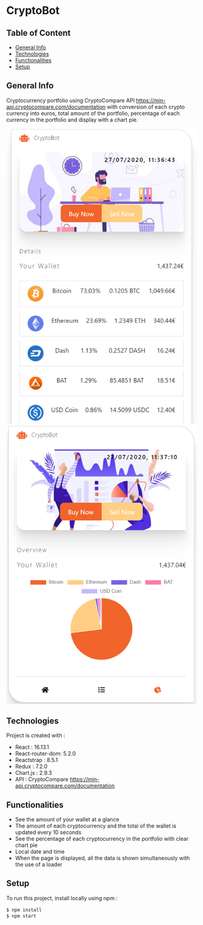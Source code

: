 # CryptoBot

## Table of Content

* [General Info](#general-info)
* [Technologies](#technologies)
* [Functionalities](#functionalities)
* [Setup](#setup)

## General Info

Cryptocurrency portfolio using CryptoCompare API https://min-api.cryptocompare.com/documentation with conversion of each crypto currency into euros, total amount of the portfolio, percentage of each currency in the portfolio and display with a chart pie.

![CryptoBot index page screenshot](/public/img/crypto-bot.PNG?raw=true)![CryptoBot chart page screenshot](/public/img/crypto-bot-2.PNG?raw=true)


## Technologies

Project is created with :

* React : 16.13.1
* React-router-dom: 5.2.0
* Reactstrap : 8.5.1
* Redux : 7.2.0
* Chart.js : 2.9.3
* API : CryptoCompare https://min-api.cryptocompare.com/documentation

## Functionalities

* See the amount of your wallet at a glance
* The amount of each cryptocurrency and the total of the wallet is updated every 10 seconds
* See the percentage of each cryptocurrency in the portfolio with clear chart pie
* Local date and time
* When the page is displayed, all the data is shown simultaneously with the use of a loader
## Setup

To run this project, install locally using npm :

```
$ npm install
$ npm start
```
